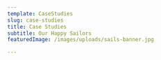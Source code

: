 ```yaml
---
template: CaseStudies
slug: case-studies
title: Case Studies
subtitle: Our Happy Sailors
featuredImage: /images/uploads/sails-banner.jpg

---
```


